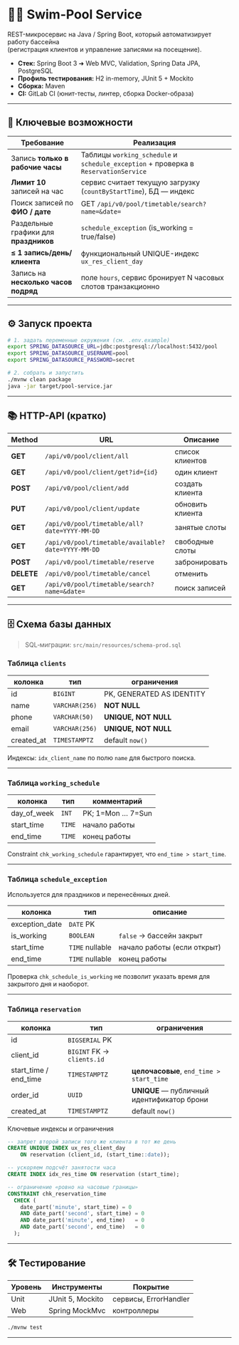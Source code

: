 # 🏊‍♂️ Swim-Pool Service

REST-микросервис на Java / Spring Boot, который автоматизирует работу бассейна  
(регистрация клиентов и управление записями на посещение).

* **Стек:** Spring Boot 3 ➜ Web MVC, Validation, Spring Data JPA, PostgreSQL
* **Профиль тестирования:** H2 in-memory, JUnit 5 + Mockito
* **Сборка:** Maven
* **CI:** GitLab CI (юнит-тесты, линтер, сборка Docker-образа)

---

## 📌 Ключевые возможности

| Требование                            | Реализация                                                                          |
|---------------------------------------|-------------------------------------------------------------------------------------|
| Запись **только в рабочие часы**      | Таблицы `working_schedule` и `schedule_exception` + проверка в `ReservationService` |
| **Лимит 10** записей на час           | сервис считает текущую загрузку (`countByStartTime`), БД — индекс                   |
| Поиск записей по **ФИО / дате**       | GET `/api/v0/pool/timetable/search?name=&date=`                                     |
| Раздельные графики для **праздников** | `schedule_exception` (is_working = true/false)                                      |
| **≤ 1 запись/день/клиента**           | функциональный UNIQUE-индекс `ux_res_client_day`                                    |
| Запись на **несколько часов подряд**  | поле `hours`, сервис бронирует N часовых слотов транзакционно                       |

---

## ⚙️ Запуск проекта

```bash
# 1. задать переменные окружения (см. .env.example)
export SPRING_DATASOURCE_URL=jdbc:postgresql://localhost:5432/pool
export SPRING_DATASOURCE_USERNAME=pool
export SPRING_DATASOURCE_PASSWORD=secret

# 2. собрать и запустить
./mvnw clean package
java -jar target/pool-service.jar
```

---

## 📚 HTTP-API (кратко)

| Method     | URL                                                | Описание         |
|------------|----------------------------------------------------|------------------|
| **GET**    | `/api/v0/pool/client/all`                          | список клиентов  |
| **GET**    | `/api/v0/pool/client/get?id={id}`                  | один клиент      |
| **POST**   | `/api/v0/pool/client/add`                          | создать клиента  |
| **PUT**    | `/api/v0/pool/client/update`                       | обновить клиента |
| **GET**    | `/api/v0/pool/timetable/all?date=YYYY-MM-DD`       | занятые слоты    |
| **GET**    | `/api/v0/pool/timetable/available?date=YYYY-MM-DD` | свободные слоты  |
| **POST**   | `/api/v0/pool/timetable/reserve`                   | забронировать    |
| **DELETE** | `/api/v0/pool/timetable/cancel`                    | отменить         |
| **GET**    | `/api/v0/pool/timetable/search?name=&date=`        | поиск записей    |


---

## 🗄️ Схема базы данных

> SQL‑миграции: `src/main/resources/schema-prod.sql`

### Таблица `clients`

| колонка    | тип            | ограничения               |
|------------|----------------|---------------------------|
| id         | `BIGINT`       | PK, GENERATED AS IDENTITY |
| name       | `VARCHAR(256)` | **NOT NULL**              |
| phone      | `VARCHAR(50)`  | **UNIQUE, NOT NULL**      |
| email      | `VARCHAR(256)` | **UNIQUE, NOT NULL**      |
| created_at | `TIMESTAMPTZ`  | default `now()`           |

Индексы: `idx_client_name` по полю `name` для быстрого поиска.

---

### Таблица `working_schedule`

| колонка     | тип    | комментарий       |
|-------------|--------|-------------------|
| day_of_week | `INT`  | PK; 1=Mon … 7=Sun |
| start_time  | `TIME` | начало работы     |
| end_time    | `TIME` | конец работы      |

Constraint `chk_working_schedule` гарантирует, что `end_time > start_time`.

---

### Таблица `schedule_exception`

Используется для праздников и перенесённых дней.

| колонка        | тип             | описание                    |
|----------------|-----------------|-----------------------------|
| exception_date | `DATE` PK       |
| is_working     | `BOOLEAN`       | `false` → бассейн закрыт    |
| start_time     | `TIME` nullable | начало работы (если открыт) |
| end_time       | `TIME` nullable | конец работы                |

Проверка `chk_schedule_is_working` не позволит указать время для закрытого дня и наоборот.

---

### Таблица `reservation`

| колонка               | тип                        | ограничения                                |
|-----------------------|----------------------------|--------------------------------------------|
| id                    | `BIGSERIAL` PK             |
| client_id             | `BIGINT` FK → `clients.id` |
| start_time / end_time | `TIMESTAMPTZ`              | **целочасовые**, `end_time > start_time`   |
| order_id              | `UUID`                     | **UNIQUE** — публичный идентификатор брони |
| created_at            | `TIMESTAMPTZ`              | default `now()`                            |

Ключевые индексы и ограничения

```sql
-- запрет второй записи того же клиента в тот же день
CREATE UNIQUE INDEX ux_res_client_day
    ON reservation (client_id, (start_time::date));

-- ускоряем подсчёт занятости часа
CREATE INDEX idx_res_time ON reservation (start_time);

-- ограничение «ровно на часовые границы»
CONSTRAINT chk_reservation_time
  CHECK (
    date_part('minute', start_time) = 0
    AND date_part('second', start_time) = 0
    AND date_part('minute', end_time)   = 0
    AND date_part('second', end_time)   = 0
  );
```

---

## 🛠️ Тестирование

| Уровень | Инструменты      | Покрытие              |
|---------|------------------|-----------------------|
| Unit    | JUnit 5, Mockito | сервисы, ErrorHandler |
| Web     | Spring MockMvc   | контроллеры           |

```bash
./mvnw test
```

---
